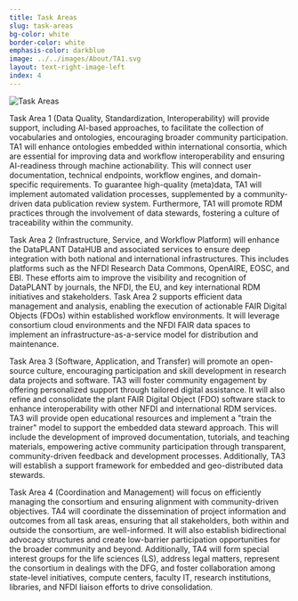 ```yaml
---
title: Task Areas
slug: task-areas
bg-color: white
border-color: white
emphasis-color: darkblue
image: ../../images/About/TA1.svg
layout: text-right-image-left
index: 4
---
```


![Task Areas](task-areas.png)

Task Area 1 (Data Quality, Standardization, Interoperability) will provide support, including AI-based approaches, to facilitate the collection of vocabularies and ontologies, encouraging broader community participation. 
TA1 will enhance ontologies embedded within international consortia, which are essential for improving data and workflow interoperability and ensuring AI-readiness through machine actionability. 
This will connect user documentation, technical endpoints, workflow engines, and domain-specific requirements. 
To guarantee high-quality (meta)data, TA1 will implement automated validation processes, supplemented by a community-driven data publication review system. 
Furthermore, TA1 will promote RDM practices through the involvement of data stewards, fostering a culture of traceability within the community.

Task Area 2 (Infrastructure, Service, and Workflow Platform) will enhance the DataPLANT DataHUB and associated services to ensure deep integration with both national and international infrastructures. 
This includes platforms such as the NFDI Research Data Commons, OpenAIRE, EOSC, and EBI. 
These efforts aim to improve the visibility and recognition of DataPLANT by journals, the NFDI, the EU, and key international RDM initiatives and stakeholders. 
Task Area 2 supports efficient data management and analysis, enabling the execution of actionable FAIR Digital Objects (FDOs) within established workflow environments. 
It will leverage consortium cloud environments and the NFDI FAIR data spaces to implement an infrastructure-as-a-service model for distribution and maintenance.

Task Area 3 (Software, Application, and Transfer) will promote an open-source culture, encouraging participation and skill development in research data projects and software. 
TA3 will foster community engagement by offering personalized support through tailored digital assistance. 
It will also refine and consolidate the plant FAIR Digital Object (FDO) software stack to enhance interoperability with other NFDI and international RDM services. 
TA3 will provide open educational resources and implement a "train the trainer" model to support the embedded data steward approach. 
This will include the development of improved documentation, tutorials, and teaching materials, empowering active community participation through transparent, community-driven feedback and development processes. 
Additionally, TA3 will establish a support framework for embedded and geo-distributed data stewards.

Task Area 4 (Coordination and Management) will focus on efficiently managing the consortium and ensuring alignment with community-driven objectives. 
TA4 will coordinate the dissemination of project information and outcomes from all task areas, ensuring that all stakeholders, both within and outside the consortium, are well-informed. 
It will also establish bidirectional advocacy structures and create low-barrier participation opportunities for the broader community and beyond. 
Additionally, TA4 will form special interest groups for the life sciences (LS), address legal matters, represent the consortium in dealings with the DFG, and foster collaboration among state-level initiatives, compute centers, faculty IT, research institutions, libraries, and NFDI liaison efforts to drive consolidation.